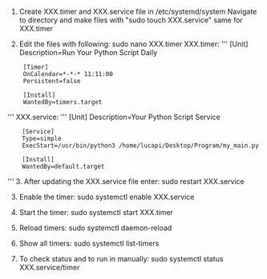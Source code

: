 1. Create XXX.timer and XXX.service file in /etc/systemd/system
	Navigate to directory and make files with "sudo touch XXX.service" same for XXX.timer

2. Edit the files with following: sudo nano XXX.timer
	XXX.timer:
'''
		[Unit]
		Description=Run Your Python Script Daily

		[Timer]
		OnCalendar=*-*-* 11:11:00
		Persistent=false

		[Install]
		WantedBy=timers.target
'''
	XXX.service:
'''
		[Unit]
		Description=Your Python Script Service

		[Service]
		Type=simple
		ExecStart=/usr/bin/python3 /home/lucapi/Desktop/Program/my_main.py

		[Install]
		WantedBy=default.target
'''
3. After updating the XXX.service file enter: 	sudo restart XXX.service

3. Enable the timer: 	sudo systemctl enable XXX.service

4. Start the timer: 	sudo systemctl start XXX.timer

5. Reload timers: 	sudo systemctl daemon-reload

6. Show all timers: 	sudo systemctl list-timers

7. To check status and to run in manually: sudo systemctl status XXX.service/timer
